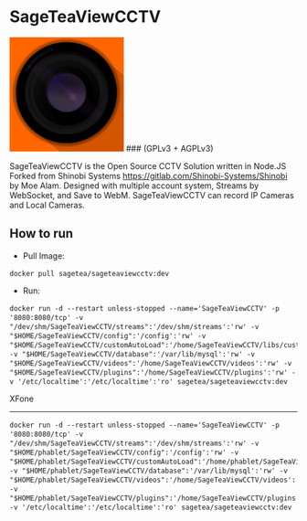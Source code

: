 # SageTeaViewCCTV 

<img width="200px" src="/web/libs/img/icon/apple-touch-icon-152x152.png" />
### (GPLv3 + AGPLv3)

SageTeaViewCCTV is the Open Source CCTV Solution written in Node.JS Forked from Shinobi Systems https://gitlab.com/Shinobi-Systems/Shinobi by Moe Alam. Designed with multiple account system, Streams by WebSocket, and Save to WebM. SageTeaViewCCTV can record IP Cameras and Local Cameras.

## How to run

- Pull Image:

```console
docker pull sagetea/sageteaviewcctv:dev
```

- Run:

```console
docker run -d --restart unless-stopped --name='SageTeaViewCCTV' -p '8080:8080/tcp' -v "/dev/shm/SageTeaViewCCTV/streams":'/dev/shm/streams':'rw' -v "$HOME/SageTeaViewCCTV/config":'/config':'rw' -v "$HOME/SageTeaViewCCTV/customAutoLoad":'/home/SageTeaViewCCTV/libs/customAutoLoad':'rw' -v "$HOME/SageTeaViewCCTV/database":'/var/lib/mysql':'rw' -v "$HOME/SageTeaViewCCTV/videos":'/home/SageTeaViewCCTV/videos':'rw' -v "$HOME/SageTeaViewCCTV/plugins":'/home/SageTeaViewCCTV/plugins':'rw' -v '/etc/localtime':'/etc/localtime':'ro' sagetea/sageteaviewcctv:dev
```

XFone
_____________________

```console
docker run -d --restart unless-stopped --name='SageTeaViewCCTV' -p '8080:8080/tcp' -v "/dev/shm/SageTeaViewCCTV/streams":'/dev/shm/streams':'rw' -v "$HOME/phablet/SageTeaViewCCTV/config":'/config':'rw' -v "$HOME/phablet/SageTeaViewCCTV/customAutoLoad":'/home/phablet/SageTeaViewCCTV/libs/customAutoLoad':'rw' -v "$HOME/phablet/SageTeaViewCCTV/database":'/var/lib/mysql':'rw' -v "$HOME/phablet/SageTeaViewCCTV/videos":'/home/SageTeaViewCCTV/videos':'rw' -v "$HOME/phablet/SageTeaViewCCTV/plugins":'/home/SageTeaViewCCTV/plugins':'rw' -v '/etc/localtime':'/etc/localtime':'ro' sagetea/sageteaviewcctv:dev
```